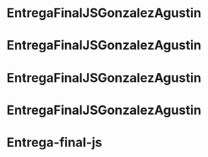 # EntregaFinalJSGonzalezAgustin
# EntregaFinalJSGonzalezAgustin
# EntregaFinalJSGonzalezAgustin
# EntregaFinalJSGonzalezAgustin
# Entrega-final-js

